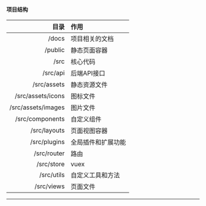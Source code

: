 #### 项目结构

|               目录 | 作用               |
| -----------------: | :----------------- |
|              /docs | 项目相关的文档     |
|            /public | 静态页面容器       |
|               /src | 核心代码           |
|           /src/api | 后端API接口        |
|        /src/assets | 静态资源文件       |
|  /src/assets/icons | 图标文件           |
| /src/assets/images | 图片文件           |
|    /src/components | 自定义组件         |
|       /src/layouts | 页面视图容器       |
|       /src/plugins | 全局插件和扩展功能 |
|        /src/router | 路由               |
|         /src/store | vuex               |
|         /src/utils | 自定义工具和方法   |
|         /src/views | 页面文件           |

-----